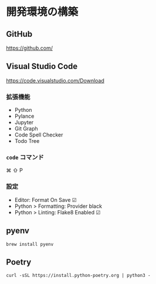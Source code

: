 # 開発環境の構築

## GitHub

<https://github.com/>

## Visual Studio Code

<https://code.visualstudio.com/Download>

### 拡張機能

- Python
- Pylance
- Jupyter
- Git Graph
- Code Spell Checker
- Todo Tree

### `code` コマンド

<span class="dm-hotkey">&#8984; &#8679; P</span>

### 設定

- Editor: Format On Save <span class="dm-choice">&#9745;</span>
- Python > Formatting: Provider <span class="dm-choice">black</span>
- Python > Linting: Flake8 Enabled <span class="dm-choice">&#9745;</span>

## pyenv

```shell
brew install pyenv
```

## Poetry

```shell
curl -sSL https://install.python-poetry.org | python3 -
```
